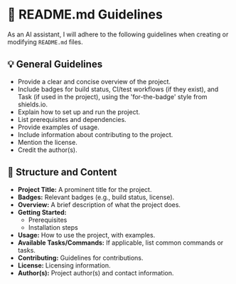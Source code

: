 # :page_facing_up: README.md Guidelines

As an AI assistant, I will adhere to the following guidelines when creating or modifying `README.md` files.

## :bulb: General Guidelines

-   Provide a clear and concise overview of the project.
-   Include badges for build status, CI/test workflows (if they exist), and Task (if used in the project), using the 'for-the-badge' style from shields.io.
-   Explain how to set up and run the project.
-   List prerequisites and dependencies.
-   Provide examples of usage.
-   Include information about contributing to the project.
-   Mention the license.
-   Credit the author(s).

## :art: Structure and Content

-   **Project Title:** A prominent title for the project.
-   **Badges:** Relevant badges (e.g., build status, license).
-   **Overview:** A brief description of what the project does.
-   **Getting Started:**
    -   Prerequisites
    -   Installation steps
-   **Usage:** How to use the project, with examples.
-   **Available Tasks/Commands:** If applicable, list common commands or tasks.
-   **Contributing:** Guidelines for contributions.
-   **License:** Licensing information.
-   **Author(s):** Project author(s) and contact information.
